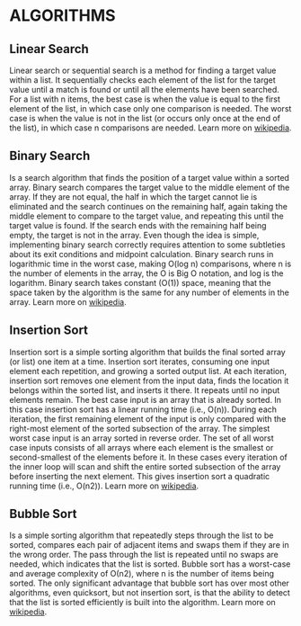 # ALGORITHMS

## Linear Search
Linear search or sequential search is a method for finding a target value within a list. It sequentially checks each element of the list for the target value until a match is found or until all the elements have been searched. For a list with n items, the best case is when the value is equal to the first element of the list, in which case only one comparison is needed. The worst case is when the value is not in the list (or occurs only once at the end of the list), in which case n comparisons are needed. Learn more on [wikipedia](https://en.wikipedia.org/wiki/Linear_search).

## Binary Search
Is a search algorithm that finds the position of a target value within a sorted array. Binary search compares the target value to the middle element of the array. If they are not equal, the half in which the target cannot lie is eliminated and the search continues on the remaining half, again taking the middle element to compare to the target value, and repeating this until the target value is found. If the search ends with the remaining half being empty, the target is not in the array. Even though the idea is simple, implementing binary search correctly requires attention to some subtleties about its exit conditions and midpoint calculation.
Binary search runs in logarithmic time in the worst case, making O(log n) comparisons, where n is the number of elements in the array, the O is Big O notation, and log is the logarithm. Binary search takes constant (O(1)) space, meaning that the space taken by the algorithm is the same for any number of elements in the array. Learn more on [wikipedia](https://en.wikipedia.org/wiki/Binary_search_algorithm).

## Insertion Sort
Insertion sort is a simple sorting algorithm that builds the final sorted array (or list) one item at a time. Insertion sort iterates, consuming one input element each repetition, and growing a sorted output list. At each iteration, insertion sort removes one element from the input data, finds the location it belongs within the sorted list, and inserts it there. It repeats until no input elements remain.
The best case input is an array that is already sorted. In this case insertion sort has a linear running time (i.e., O(n)). During each iteration, the first remaining element of the input is only compared with the right-most element of the sorted subsection of the array.
The simplest worst case input is an array sorted in reverse order. The set of all worst case inputs consists of all arrays where each element is the smallest or second-smallest of the elements before it. In these cases every iteration of the inner loop will scan and shift the entire sorted subsection of the array before inserting the next element. This gives insertion sort a quadratic running time (i.e., O(n2)). Learn more on [wikipedia](https://en.wikipedia.org/wiki/Insertion_sort).

## Bubble Sort
 Is a simple sorting algorithm that repeatedly steps through the list to be sorted, compares each pair of adjacent items and swaps them if they are in the wrong order. The pass through the list is repeated until no swaps are needed, which indicates that the list is sorted. Bubble sort has a worst-case and average complexity of О(n2), where n is the number of items being sorted. The only significant advantage that bubble sort has over most other algorithms, even quicksort, but not insertion sort, is that the ability to detect that the list is sorted efficiently is built into the algorithm. Learn more on [wikipedia](https://en.wikipedia.org/wiki/Bubble_sort).